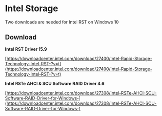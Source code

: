 # Intel Storage

Two downloads are needed for Intel RST on Windows 10

## Download

**Intel RST Driver 15.9**

[https://downloadcenter.intel.com/download/27400/Intel-Rapid-Storage-Technology-Intel-RST-?v=t](https://downloadcenter.intel.com/download/27400/Intel-Rapid-Storage-Technology-Intel-RST-?v=t)

**Intel RSTe AHCI & SCU Software RAID Driver 4.6**

[https://downloadcenter.intel.com/download/27308/Intel-RSTe-AHCI-SCU-Software-RAID-Driver-for-Windows-](https://downloadcenter.intel.com/download/27308/Intel-RSTe-AHCI-SCU-Software-RAID-Driver-for-Windows-)


